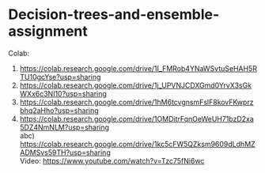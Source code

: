 # Decision-trees-and-ensemble-assignment
Colab:<br>
1) https://colab.research.google.com/drive/1I_FMRob4YNaWSvtuSeHAH5RTU10gcYse?usp=sharing <br>
2) https://colab.research.google.com/drive/1j_UPVNJCDXGmd0YrvX3sGkWXx6c3NI10?usp=sharing<br>
3) https://colab.research.google.com/drive/1hM6tcvgnsmFslF8kovFKwprzbhq2aHho?usp=sharing<br>
4) https://colab.research.google.com/drive/1OMDitrFqnOeWeUH71bzD2xa5DZ4NmNLM?usp=sharing<br>
abc) https://colab.research.google.com/drive/1kc5cFW5QZksm9609dLdhMZADMSvs59TH?usp=sharing<br>
Video: https://www.youtube.com/watch?v=Tzc75fNi6wc 
